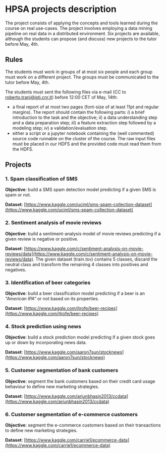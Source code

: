 # HPSA projects description

The project consists of applying the concepts and tools learned during the course on real use-cases.
The project involves employing a data mining pipeline on real data in a distributed environment.
Six projects are available, although the students can propose (and discuss) new projects to the tutor before May, 4th.

## Rules

The students must work in groups of at most six people and each group must work on a different project.
The groups must be communicated to the tutor before May, 4th.

The students must sent the following files via e-mail (CC to roberto.trani@isti.cnr.it) before 12:00 CET of May, 14th:
- a final report of at most two pages (font-size of at least 11pt and regular margins). The report should contain the following parts: *i*) a brief introduction to the task and the objective; *ii*) a data understanding step and a data preparation step; *iii*) a feature extraction step followed by a modeling step; *iv*) a validation/evaluation step.
- either a script or a jupyter notebook containing the (well commented) source code runnable on the cluster of the course. The raw input files must be placed in our HDFS and the provided code must read them from the HDFS.

## Projects
### 1. Spam classification of SMS
**Objective**: build a SMS spam detection model predicting if a given SMS is spam or not.

**Dataset**:
[https://www.kaggle.com/uciml/sms-spam-collection-dataset](https://www.kaggle.com/uciml/sms-spam-collection-dataset)

### 2. Sentiment analysis of movie reviews
**Objective**: build a sentiment-analysis model of movie reviews predicting if a given review is negative or positive.

**Dataset**:
[https://www.kaggle.com/c/sentiment-analysis-on-movie-reviews/data](https://www.kaggle.com/c/sentiment-analysis-on-movie-reviews/data).
The given dataset (train.tsv) contains 5 classes, discard the neutral class and transform the remaining 4 classes into positives and negatives.

### 3. Identification of beer categories
**Objective**: build a beer classification model predicting if a beer is an *"American IPA"* or not based on its properties.

**Dataset**:
[https://www.kaggle.com/jtrofe/beer-recipes](https://www.kaggle.com/jtrofe/beer-recipes)

### 4. Stock prediction using news
**Objective**: build a stock prediction model predicting if a given stock goes up or down by incorporating news data.

**Dataset**:
[https://www.kaggle.com/aaron7sun/stocknews](https://www.kaggle.com/aaron7sun/stocknews)

### 5. Customer segmentation of bank customers
**Objective**: segment the bank customers based on their credit card usage behaviour to define new marketing strategies.

**Dataset**:
[https://www.kaggle.com/arjunbhasin2013/ccdata](https://www.kaggle.com/arjunbhasin2013/ccdata)

### 6. Customer segmentation of e-commerce customers
**Objective**: segment the e-commerce customers based on their transactions to define new marketing strategies.

**Dataset**:
[https://www.kaggle.com/carrie1/ecommerce-data](https://www.kaggle.com/carrie1/ecommerce-data)

